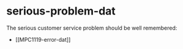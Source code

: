 
# serious-problem-dat

The serious customer service problem should be well remembered: 

- [[MPC1119-error-dat]]